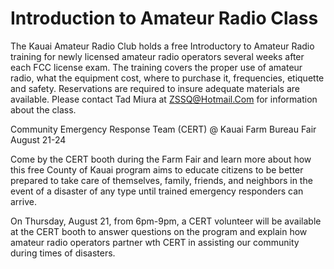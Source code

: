 # Introduction to Amateur Radio Class

The Kauai Amateur Radio Club holds a free Introductory to Amateur Radio training for newly licensed amateur radio operators several weeks after each FCC license exam.  The training covers the proper use of amateur radio, what the equipment cost, where to purchase it, frequencies, etiquette and safety.  Reservations are required to insure adequate materials are available.  Please contact Tad Miura at ZSSQ@Hotmail.Com for information about the class.

Community Emergency Response Team (CERT) @ Kauai Farm Bureau Fair
August 21-24

Come by the CERT booth during the Farm Fair and learn more about how this free County of Kauai program aims to educate citizens to be better prepared to take care of themselves, family, friends, and neighbors in the event of a disaster of any type until trained emergency responders can arrive.

On Thursday, August 21, from 6pm-9pm, a CERT volunteer will be available at the CERT booth to answer questions on the program and explain how amateur radio operators partner wth CERT in assisting our community during times of disasters. 

